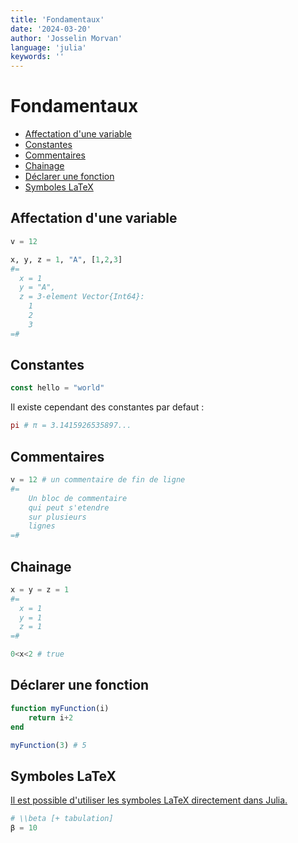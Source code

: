 ```yaml
---
title: 'Fondamentaux'
date: '2024-03-20'
author: 'Josselin Morvan'
language: 'julia'
keywords: ''
---
```


# Fondamentaux

- [Affectation d'une variable](#Affectation-dune-variable)
- [Constantes](#Constantes)
- [Commentaires](#Commentaires)
- [Chainage](#Chainage)
- [Déclarer une fonction](#declarer-une-fonction)
- [Symboles LaTeX](#symboles-latex)

## Affectation d'une variable <a id="Affectation-dune-variable" href=""/>
```julia
v = 12

x, y, z = 1, "A", [1,2,3]
#=
  x = 1
  y = "A",
  z = 3-element Vector{Int64}:
    1
    2
    3
=#
```

## Constantes <a id="Constantes" href=""/>
```julia
const hello = "world"
```
Il existe cependant des constantes par defaut :
```julia
pi # π = 3.1415926535897...
```

## Commentaires <a id="Commentaires" href=""/>
```julia
v = 12 # un commentaire de fin de ligne
#=
    Un bloc de commentaire
    qui peut s'etendre 
    sur plusieurs
    lignes
=#
```

## Chainage <a id="Chainage" href=""/>
```julia
x = y = z = 1
#=
  x = 1
  y = 1
  z = 1
=#

0<x<2 # true
```

## Déclarer une fonction <a id="declarer-une-fonction" href=""/>
```julia
function myFunction(i)
    return i+2
end

myFunction(3) # 5
```

## Symboles LaTeX <a id="symboles-latex" href=""/>
Il est possible d'utiliser les symboles LaTeX directement dans Julia.
```julia
# \\beta [+ tabulation]
β = 10 
```